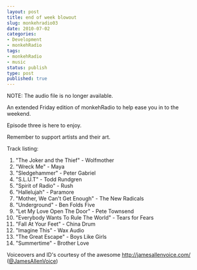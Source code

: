 ```yaml
---
layout: post
title: end of week blowout
slug: monkehradio03
date: 2010-07-02
categories:
- Development
- monkehRadio
tags:
- monkehRadio
- music
status: publish
type: post
published: true
---
```


NOTE: The audio file is no longer available.

<p>An extended Friday edition of monkehRadio to help ease you in to the weekend.</p>
<p>Episode three is here to enjoy.</p>

<p>Remember to support artists and their art.</p>
<p>Track listing:</p>
<ol>
<li>"The Joker and the Thief" - Wolfmother</li>
<li>"Wreck Me" - Maya</li>
<li>"Sledgehammer" - Peter Gabriel</li>
<li>"S.L.U.T" - Todd Rundgren</li>
<li>"Spirit of Radio" - Rush</li>
<li>"Hallelujah" - Paramore</li>
<li>"Mother, We Can't Get Enough" - The New Radicals</li>
<li>"Underground" - Ben Folds Five</li>
<li>"Let My Love Open The Door" - Pete Townsend</li>
<li>"Everybody Wants To Rule The World" - Tears for Fears</li>
<li>"Fall At Your Feet" - China Drum</li>
<li>"Imagine This" - Wax Audio</li>
<li>"The Great Escape" - Boys Like Girls</li>
<li>"Summertime" - Brother Love</li>
</ol>
<p>Voiceovers and ID's courtesy of the awesome <a title="Visit jamesallenvoice.com" href="http://jamesallenvoice.com/" target="_blank">http://jamesallenvoice.com/</a> (<a title="Visit @JamesAllenVoice on Twitter" href="http://twitter.com/JamesAllenVoice" target="_blank">@JamesAllenVoice</a>)</p>
